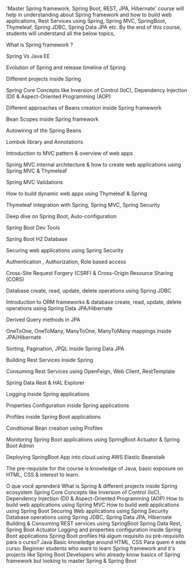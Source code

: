 'Master Spring framework, Spring Boot, REST, JPA, Hibernate' course will help in understanding about Spring framework and how to build web applications, Rest Services using Spring, Spring MVC, SpringBoot, Thymeleaf, Spring JDBC, Spring Data JPA etc. By the end of this course, students will understand all the below topics,



What is Spring framework ?

Spring Vs Java EE

Evolution of Spring and release timeline of Spring

Different projects inside Spring

Spring Core Concepts like Inversion of Control (IoC), Dependency Injection (DI) & Aspect-Oriented Programming (AOP)

Different approaches of Beans creation inside Spring framework

Bean Scopes inside Spring framework

Autowiring of the Spring Beans

Lombok library and Annotations

Introduction to MVC pattern & overview of web apps

Spring MVC internal architecture & how to create web applications using Spring MVC & Thymeleaf

Spring MVC Validations

How to build dynamic web apps using Thymeleaf & Spring

Thymeleaf integration with Spring, Spring MVC, Spring Security

Deep dive on Spring Boot, Auto-configuration

Spring Boot Dev Tools

Spring Boot H2 Database

Securing web applications using Spring Security

Authentication , Authorization, Role based access

Cross-Site Request Forgery (CSRF) & Cross-Origin Resource Sharing (CORS)

Database create, read, update, delete operations using Spring JDBC

Introduction to ORM frameworks & database create, read, update, delete operations using Spring Data JPA/Hibernate

Derived Query methods in JPA

OneToOne, OneToMany, ManyToOne, ManyToMany mappings inside JPA/Hibernate

Sorting, Pagination, JPQL inside Spring Data JPA

Building Rest Services inside Spring

Consuming Rest Services using OpenFeign, Web Client, RestTemplate

Spring Data Rest & HAL Explorer

Logging inside Spring applications

Properties Configuration inside Spring applications

Profiles inside Spring Boot applications

Conditional Bean creation using Profiles

Monitoring Spring Boot applications using SpringBoot Actuator & Spring Boot Admin

Deploying SpringBoot App into cloud using AWS Elastic Beanstalk



The pre-requisite for the course is knowledge of Java, basic exposure on HTML, CSS & interest to learn.

O que você aprenderá
What is Spring & different projects inside Spring ecosystem
Spring Core Concepts like Inversion of Control (IoC), Dependency Injection (DI) & Aspect-Oriented Programming (AOP)
How to build web applications using Spring MVC
How to build web applications using Spring Boot
Securing Web applications using Spring Security
Database operations using Spring JDBC, Spring Data JPA, Hibernate
Building & Consuming REST services using SpringBoot
Spring Data Rest, Spring Boot Actuator
Logging and properties configuration inside Spring Boot applications
Spring Boot profiles
Há algum requisito ou pré-requisito para o curso?
Java
Basic knowledge around HTML, CSS
Para quem é este curso:
Beginner students who want to learn Spring framework and it's projects like Spring Boot
Developers who already know basics of Spring framework but looking to master Spring & Spring Boot
